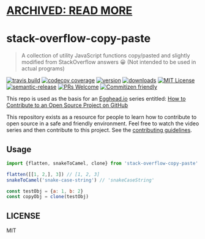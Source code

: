 # [ARCHIVED: READ MORE](https://github.com/eggheadio-github/stack-overflow-copy-paste/issues/257)

# stack-overflow-copy-paste

> A collection of utility JavaScript functions copy/pasted and slightly modified from StackOverflow answers 😀
> (Not intended to be used in actual programs)

[![travis build](https://img.shields.io/travis/eggheadio-github/stack-overflow-copy-paste.svg?style=flat-square)](https://travis-ci.org/eggheadio-github/stack-overflow-copy-paste)
[![codecov coverage](https://img.shields.io/codecov/c/github/eggheadio-github/stack-overflow-copy-paste.svg?style=flat-square)](https://codecov.io/github/eggheadio-github/stack-overflow-copy-paste)
[![version](https://img.shields.io/npm/v/stack-overflow-copy-paste.svg?style=flat-square)](http://npm.im/stack-overflow-copy-paste)
[![downloads](https://img.shields.io/npm/dm/stack-overflow-copy-paste.svg?style=flat-square)](http://npm-stat.com/charts.html?package=stack-overflow-copy-paste&from=2015-08-01)
[![MIT License](https://img.shields.io/npm/l/stack-overflow-copy-paste.svg?style=flat-square)](http://opensource.org/licenses/MIT)
[![semantic-release](https://img.shields.io/badge/%20%20%F0%9F%93%A6%F0%9F%9A%80-semantic--release-e10079.svg?style=flat-square)](https://github.com/semantic-release/semantic-release)
[![PRs Welcome](https://img.shields.io/badge/prs-welcome-brightgreen.svg?style=flat-square)](http://makeapullrequest.com)
[![Commitizen friendly](https://img.shields.io/badge/commitizen-friendly-brightgreen.svg?style=flat-square)](http://commitizen.github.io/cz-cli/)

This repo is used as the basis for an [Egghead.io](https://egghead.io) series entitled: [How to Contribute to an Open Source Project on GitHub](https://egghead.io/series/how-to-contribute-to-an-open-source-project-on-github)

This repository exists as a resource for people to learn how to contribute to open source in a safe and friendly environment. Feel free to watch the video series and then contribute to this project. See the [contributing guidelines](https://github.com/eggheadio-github/stack-overflow-copy-paste/blob/master/CONTRIBUTING.md).

## Usage

```javascript
import {flatten, snakeToCamel, clone} from 'stack-overflow-copy-paste'

flatten([[1, 2,], 3]) // [1, 2, 3]
snakeToCamel('snake-case-string') // 'snakeCaseString'

const testObj = {a: 1, b: 2}
const copyObj = clone(testObj)
```

## LICENSE

MIT

